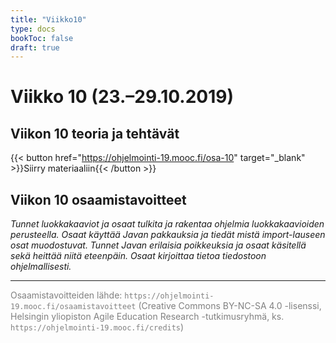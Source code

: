 ```yaml
---
title: "Viikko10"
type: docs
bookToc: false
draft: true
---
```


# Viikko 10 (23.–29.10.2019)

## Viikon 10 teoria ja tehtävät

{{< button href="https://ohjelmointi-19.mooc.fi/osa-10" target="_blank" >}}Siirry materiaaliin{{< /button >}}

## Viikon 10 osaamistavoitteet

*Tunnet luokkakaaviot ja osaat tulkita ja rakentaa ohjelmia luokkakaavioiden perusteella. Osaat käyttää Javan pakkauksia ja tiedät mistä import-lauseen osat muodostuvat. Tunnet Javan erilaisia poikkeuksia ja osaat käsitellä sekä heittää niitä eteenpäin. Osaat kirjoittaa tietoa tiedostoon ohjelmallisesti.*

---

<span style="color:grey">Osaamistavoitteiden lähde: ``https://ohjelmointi-19.mooc.fi/osaamistavoitteet`` (Creative Commons BY-NC-SA 4.0 -lisenssi, Helsingin yliopiston Agile Education Research -tutkimusryhmä, ks. ``https://ohjelmointi-19.mooc.fi/credits``)</span>